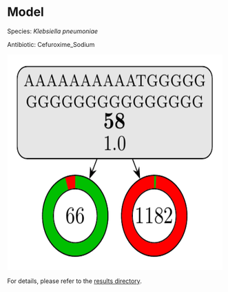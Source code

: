 
# Model

Species: *Klebsiella pneumoniae*

Antibiotic: Cefuroxime_Sodium

<a href="./model.pdf"><img src="./model.png" width=500 height=500 /></a>

For details, please refer to the [results directory](../../../../../results/cart_b/klebsiella%20pneumoniae/cefuroxime_sodium/repeat_9/).


